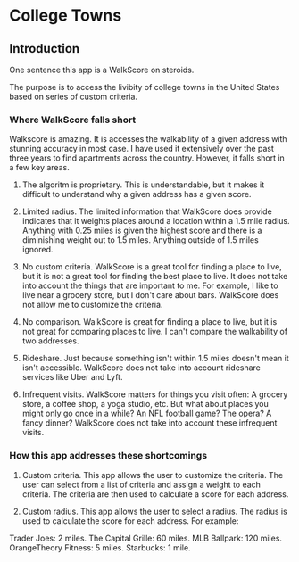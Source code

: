 # College Towns

## Introduction

One sentence this app is a WalkScore on steroids.

The purpose is to access the livibity of college towns in the United States based on series of custom criteria.

### Where WalkScore falls short

Walkscore is amazing.  It is accesses the walkability of a given address with stunning accuracy in most case.   I have used it extensively over the past three years to find apartments across the country.  However, it falls short in a few key areas.

1.  The algoritm is proprietary.  This is understandable, but it makes it difficult to understand why a given address has a given score.

2.  Limited radius.  The limited information that WalkScore does provide indicates that it weights places around a location within a 1.5 mile radius. Anything with 0.25 miles is given the highest score and there is a diminishing weight out to 1.5 miles.  Anything outside of 1.5 miles ignored.

3.  No custom criteria.  WalkScore is a great tool for finding a place to live, but it is not a great tool for finding the best place to live.  It does not take into account the things that are important to me.  For example, I like to live near a grocery store, but I don't care about bars.  WalkScore does not allow me to customize the criteria.

4.  No comparison.  WalkScore is great for finding a place to live, but it is not great for comparing places to live.  I can't compare the walkability of two addresses.

5. Rideshare.  Just because something isn't within 1.5 miles doesn't mean it isn't accessible.  WalkScore does not take into account rideshare services like Uber and Lyft.

6. Infrequent visits.  WalkScore matters for things you visit often:  A grocery store, a coffee shop, a yoga studio, etc.  But what about places you might only go once in a while?  An NFL football game?  The opera?  A fancy dinner?  WalkScore does not take into account these infrequent visits.

### How this app addresses these shortcomings

1. Custom criteria.  This app allows the user to customize the criteria.  The user can select from a list of criteria and assign a weight to each criteria.  The criteria are then used to calculate a score for each address.

2. Custom radius.  This app allows the user to select a radius.  The radius is used to calculate the score for each address.  For example:

Trader Joes: 2 miles.
The Capital Grille: 60 miles.
MLB Ballpark: 120 miles.
OrangeTheory Fitness: 5 miles.
Starbucks: 1 mile.



